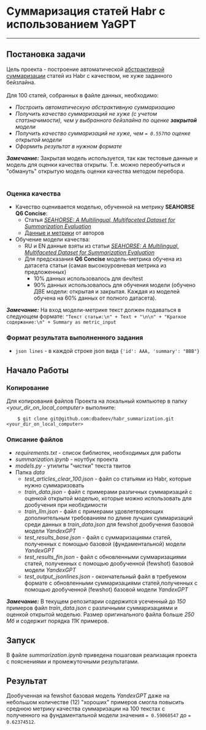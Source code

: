 # Суммаризация статей Habr с использованием YaGPT
---
## Постановка задачи

Цель проекта - построение автоматической [абстрактивной суммаризации](https://habr.com/ru/articles/514540/#:~:text=%D0%90%D0%B1%D1%81%D1%82%D1%80%D0%B0%D0%BA%D1%82%D0%B8%D0%B2%D0%BD%D0%B0%D1%8F%20%D1%81%D1%83%D0%BC%D0%BC%D0%B0%D1%80%D0%B8%D0%B7%D0%B0%D1%86%D0%B8%D1%8F) статей из Habr с качеством, не хуже заданного бейзлайна. <br><br>
Для 100 статей, собранных в файле данных, необходимо: <br>
   * _Построить автоматическую абстрактивную суммаризацию_
   * _Получить качество суммаризаций не хуже (с учетом статзначимости), чем у выбранного бейзлайна по оценке **закрытой** модели_
   * _Получить качество суммаризаций не хуже, чем `= 0.557`по оценке открытой модели_
   * _Оформить результат в нужном формате_

**_Замечание:_**
Закрытая модель используется, так как тестовые данные и модель для оценки качества открыты. Т.е. можно переобучиться и "обмануть" открытую модель оценки качества методом перебора.<br><br>

### Оценка качества
- Качество оценивается моделью, обученной на метрику **SEAHORSE Q6 Concise**:
   - Статья [_SEAHORSE: A Multilingual, Multifaceted Dataset for Summarization Evaluation_](https://arxiv.org/abs/2305.13194)
   - [Данные и метрики](https://github.com/google-research-datasets/seahorse) от авторов 
- Обучение модели качества:
   - RU и EN данные взяты из статьи [_SEAHORSE: A Multilingual, Multifaceted Dataset for Summarization Evaluation_](https://arxiv.org/abs/2305.13194)
   - Для предсказания **Q6 Concise** модель-метрика обучена  из датасета статьи (самая высокоуровневая метрика из предложенных)
      - 10% данных использовалось для dev/test
      - 90% данных использовалось для обучения модели (обучено ДВЕ модели: открытая и закрытая. Каждая из моделей обучена на 60% данных от полного датасета).

**_Замечание:_**
На вход модели-метрике текст должен подаваться в следующем формате: `"Текст статьи:\n" + Text + "\n\n" + "Краткое содержание:\n" + Summary as metric_input`

### Формат результата выполненного задания
- `json lines` - в каждой строке json вида `{'id': AAA, 'summary': "BBB"}`

## Начало Работы

### Копирование
Для копирования файлов Проекта на локальный компьютер в папку *<your_dir_on_local_computer>* выполните:

```
    $ git clone git@github.com:dbadeev/habr_summarization.git <your_dir_on_local_computer>
```

### Описание файлов
* *requirements.txt* - список библиотек, необходимых для работы
* *summarization.ipynb* - ноутбук проекта  
* *models.py* - утилиты "чистки" текста твитов
* Папка *data*
  - *test_articles_clear_100.json* - файл со статьями из Habr, которые нужно суммаризовать
  - *train_data.json*  - файл с примерами различных суммаризаций с оценкой открытой моделью, которые можно использовать для дообучения при необхдимости
  - *train_llm.json* - файл с примерами удовлетворяющих дополнительным требованиям по длине лучших суммаризаций среди данных в _train_data.json_ для fewshot дообучения базовой модели _YandexGPT_
  - *test_results_base.json* - файл с суммаризациями статей, полученных с помощью базовой (фундаментальной) модели _YandexGPT_
  - *test_results_fin.json* - файл с обновленными суммаризациями статей, полученных с помощью дообученной (fewshot) базовой модели _YandexGPT_
  - *test_output_jsonlines.json* - окончательный файл в требуемом формате с обновленными суммаризациями статей,полученных с помощью дообученной (fewshot) базовой модели _YandexGPT_

**_Замечание:_**
В текущем репозитарии содержится усеченный до _150_ примеров файл *train_data.json* с различными суммаризациями и оценкой открытой моделью. Размер оригинального файла больше _250 Мб_ и содержит порядка _11К_ примеров.

## Запуск
В файле *summarization.ipynb* приведена пошаговая реализация проекта с пояснениями и промежуточными результатами. 

## Результат
Дообученная на fewshot базовая модель _YandexGPT_ даже на небольшом количестве (12) "хороших" примеров смогла повысить среднюю метрику качества суммаризации на 100 текстах с полученного на фундаментальной модели значения `= 0.59060547` до `= 0.62374512`.
